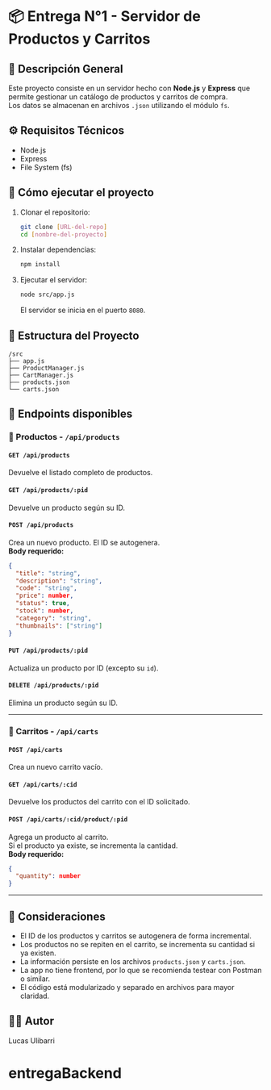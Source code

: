 # 📦 Entrega N°1 - Servidor de Productos y Carritos

## 📝 Descripción General
Este proyecto consiste en un servidor hecho con **Node.js** y **Express** que permite gestionar un catálogo de productos y carritos de compra.  
Los datos se almacenan en archivos `.json` utilizando el módulo `fs`.

## ⚙️ Requisitos Técnicos
- Node.js
- Express
- File System (fs)

## 🚀 Cómo ejecutar el proyecto

1. Clonar el repositorio:
   ```bash
   git clone [URL-del-repo]
   cd [nombre-del-proyecto]
   ```

2. Instalar dependencias:
   ```bash
   npm install
   ```

3. Ejecutar el servidor:
   ```bash
   node src/app.js
   ```
   El servidor se inicia en el puerto `8080`.

## 📁 Estructura del Proyecto

```
/src
├── app.js
├── ProductManager.js
├── CartManager.js
├── products.json
└── carts.json
```

## 🧪 Endpoints disponibles

### 🔸 Productos - `/api/products`

#### `GET /api/products`
Devuelve el listado completo de productos.

#### `GET /api/products/:pid`
Devuelve un producto según su ID.

#### `POST /api/products`
Crea un nuevo producto. El ID se autogenera.  
**Body requerido:**
```json
{
  "title": "string",
  "description": "string",
  "code": "string",
  "price": number,
  "status": true,
  "stock": number,
  "category": "string",
  "thumbnails": ["string"]
}
```

#### `PUT /api/products/:pid`
Actualiza un producto por ID (excepto su `id`).

#### `DELETE /api/products/:pid`
Elimina un producto según su ID.

---

### 🔹 Carritos - `/api/carts`

#### `POST /api/carts`
Crea un nuevo carrito vacío.

#### `GET /api/carts/:cid`
Devuelve los productos del carrito con el ID solicitado.

#### `POST /api/carts/:cid/product/:pid`
Agrega un producto al carrito.  
Si el producto ya existe, se incrementa la cantidad.  
**Body requerido:**
```json
{
  "quantity": number
}
```

---

## 🧠 Consideraciones

- El ID de los productos y carritos se autogenera de forma incremental.
- Los productos no se repiten en el carrito, se incrementa su cantidad si ya existen.
- La información persiste en los archivos `products.json` y `carts.json`.
- La app no tiene frontend, por lo que se recomienda testear con Postman o similar.
- El código está modularizado y separado en archivos para mayor claridad.

## 👨‍💻 Autor
Lucas Ulibarri
# entregaBackend

